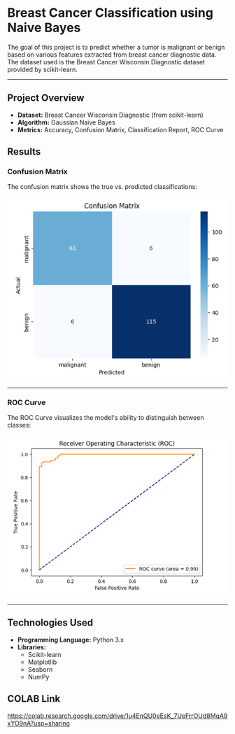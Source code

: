 # **Breast Cancer Classification using Naive Bayes**  

The goal of this project is to predict whether a tumor is malignant or benign based on various features extracted from breast cancer diagnostic data. The dataset used is the Breast Cancer Wisconsin Diagnostic dataset provided by scikit-learn.

---

## **Project Overview**  
- **Dataset:** Breast Cancer Wisconsin Diagnostic (from scikit-learn)  
- **Algorithm:** Gaussian Naive Bayes  
- **Metrics:** Accuracy, Confusion Matrix, Classification Report, ROC Curve  

## **Results**  

### **Confusion Matrix**  
The confusion matrix shows the true vs. predicted classifications:  

![Confusion Matrix](/Confusion_Matrix.png)  

---

### **ROC Curve**  
The ROC Curve visualizes the model's ability to distinguish between classes:  

![ROC Curve](/ROC_Curve.png)  

---

## **Technologies Used**  

- **Programming Language:** Python 3.x  
- **Libraries:**  
  - Scikit-learn  
  - Matplotlib  
  - Seaborn  
  - NumPy  
## **COLAB Link**
 https://colab.research.google.com/drive/1u4EnQU0eEsK_7UeFrrOUd8MqA9xYO9nA?usp=sharing

